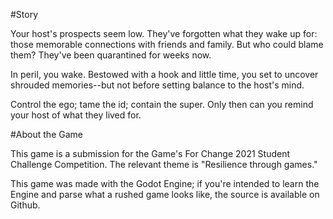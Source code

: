 #Story

Your host's prospects seem low. They've forgotten what they wake up for: those memorable connections with friends and family. But who could blame them? They've been quarantined for weeks now.

In peril, you wake. Bestowed with a hook and little time, you set to uncover shrouded memories--but not before setting balance to the host's mind.

Control the ego; tame the id; contain the super. Only then can you remind your host of what they lived for.

#About the Game

This game is a submission for the Game's For Change 2021 Student Challenge Competition. The relevant theme is "Resilience through games."

This game was made with the Godot Engine; if you're intended to learn the Engine and parse what a rushed game looks like, the source is available on Github.
